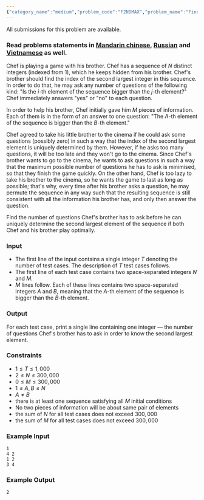 ```yaml
---
{"category_name":"medium","problem_code":"F2NDMAX","problem_name":"Finding Second Maximum","languages_supported":{"0":"C","1":"CPP14","2":"JAVA","3":"PYTH","4":"PYTH 3.6","5":"PYPY","6":"CS2","7":"PAS fpc","8":"PAS gpc","9":"RUBY","10":"PHP","11":"GO","12":"NODEJS","13":"HASK","14":"rust","15":"SCALA","16":"swift","17":"D","18":"PERL","19":"FORT","20":"WSPC","21":"ADA","22":"CAML","23":"ICK","24":"BF","25":"ASM","26":"CLPS","27":"PRLG","28":"ICON","29":"SCM qobi","30":"PIKE","31":"ST","32":"NICE","33":"LUA","34":"BASH","35":"NEM","36":"LISP sbcl","37":"LISP clisp","38":"SCM guile","39":"JS","40":"ERL","41":"TCL","42":"kotlin","43":"PERL6","44":"TEXT","45":"SCM chicken","46":"PYP3","47":"CLOJ","48":"COB","49":"FS"},"max_timelimit":1,"source_sizelimit":50000,"problem_author":"kingofnumbers","problem_tester":null,"date_added":"20-07-2018","tags":{"0":"cook96","1":"graph","2":"implementation","3":"kingofnumbers"},"editorial_url":"https://discuss.codechef.com/problems/F2NDMAX","time":{"view_start_date":1532284205,"submit_start_date":1532284205,"visible_start_date":1532284205,"end_date":1735669800},"is_direct_submittable":false,"layout":"problem"}
---
```

<span class="solution-visible-txt">All submissions for this problem are available.</span><h3>Read problems statements in <a href="http://www.codechef.com/download/translated/COOK96/mandarin/F2NDMAX.pdf" target="_blank">Mandarin chinese</a>, <a href="http://www.codechef.com/download/translated/COOK96/russian/F2NDMAX.pdf" target="_blank">Russian</a> and <a href="http://www.codechef.com/download/translated/COOK96/vietnamese/F2NDMAX.pdf" target="_blank">Vietnamese</a> as well.</h3>

Chef is playing a game with his brother. Chef has a sequence of $N$ distinct integers (indexed from $1$), which he keeps hidden from his brother. Chef's brother should find the index of the second largest integer in this sequence. In order to do that, he may ask any number of questions of the following kind: "Is the $i$-th element of the sequence bigger than the $j$-th element?" Chef immediately answers "yes" or "no" to each question.

In order to help his brother, Chef initially gave him $M$ pieces of information. Each of them is in the form of an answer to one question: "The $A$-th element of the sequence is bigger than the $B$-th element."

Chef agreed to take his little brother to the cinema if he could ask some questions (possibly zero) in such a way that the index of the second largest element is uniquely determined by them. However, if he asks too many questions, it will be too late and they won't go to the cinema. Since Chef's brother wants to go to the cinema, he wants to ask questions in such a way that the maximum possible number of questions he has to ask is minimised, so that they finish the game quickly. On the other hand, Chef is too lazy to take his brother to the cinema, so he wants the game to last as long as possible; that's why, every time after his brother asks a question, he may permute the sequence in any way such that the resulting sequence is still consistent with all the information his brother has, and only then answer the question.

Find the number of questions Chef's brother has to ask before he can uniquely determine the second largest element of the sequence if both Chef and his brother play optimally.

### Input
- The first line of the input contains a single integer $T$ denoting the number of test cases. The description of $T$ test cases follows.
- The first line of each test case contains two space-separated integers $N$ and $M$. 
- $M$ lines follow. Each of these lines contains two space-separated integers $A$ and $B$, meaning that the $A$-th element of the sequence is bigger than the $B$-th element.

### Output
For each test case, print a single line containing one integer — the number of questions Chef's brother has to ask in order to know the second largest element.

### Constraints 
- $1 \le T \le 1,000$
- $2 \le N \le 300,000$
- $0 \le M \le 300,000$
- $1 \le A, B \le N$
- $A \neq B$
- there is at least one sequence satisfying all $M$ initial conditions
- No two pieces of information will be about same pair of elements
- the sum of $N$ for all test cases does not exceed $300,000$
- the sum of $M$ for all test cases does not exceed $300,000$

### Example Input
```
1
4 2
1 2
3 4
```

### Example Output
```
2
```
